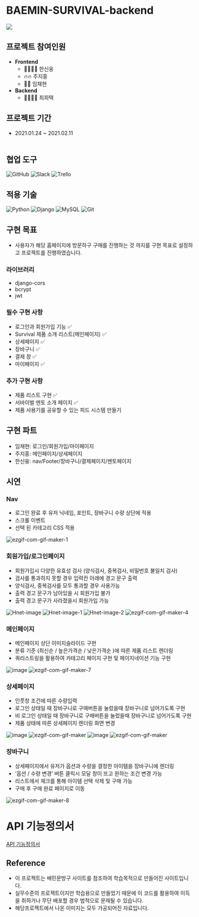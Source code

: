 # BAEMIN-SURVIVAL-backend
![](https://user-images.githubusercontent.com/2377807/151655140-fa13f645-291a-4f4e-b2f6-e426a7ade32d.png)

## **프로젝트 참여인원**

- **Frontend**
  - 💪🏻💪🏻 한신웅
  - 🔥🔥 주지홍
  - 🧐🧐 임채현
- **Backend**
  - 🐻‍❄️🐻‍❄️ 최희택

## **프로젝트 기간**

- 2021.01.24 ~ 2021.02.11 <br><br>

## 협업 도구
![GitHub](https://img.shields.io/static/v1?style=for-the-badge&message=GitHub&color=181717&logo=GitHub&logoColor=FFFFFF&label=)
![Slack](https://img.shields.io/static/v1?style=for-the-badge&message=Slack&color=4A154B&logo=Slack&logoColor=FFFFFF&label=)
![Trello](https://img.shields.io/static/v1?style=for-the-badge&message=Trello&color=0052CC&logo=Trello&logoColor=FFFFFF&label=)

## 적용 기술
![Python](https://img.shields.io/static/v1?style=for-the-badge&message=Python&color=3776AB&logo=Python&logoColor=FFFFFF&label=)
![Django](https://img.shields.io/static/v1?style=for-the-badge&message=Django&color=092E20&logo=Django&logoColor=FFFFFF&label=)
![MySQL](https://img.shields.io/static/v1?style=for-the-badge&message=MySQL&color=4479A1&logo=MySQL&logoColor=FFFFFF&label=)
![Git](https://img.shields.io/static/v1?style=for-the-badge&message=Git&color=F05032&logo=Git&logoColor=FFFFFF&label=)

## **구현 목표**

- 사용자가 해당 홈페이지에 방문하구 구매를 진행하는 것 까지를 구현 목표로 설정하고 프로젝트를 진행하였습니다.

### 라이브러리
- django-cors
- bcrypt
- jwt

### 필수 구현 사항

- 로그인과 회원가입 기능 ✅
- Survival 제품 소개 리스트(메인페이지) ✅
- 상세페이지 ✅
- 장바구니 ✅
- 결제 창 ✅
- 마이페이지 ✅

### 추가 구현 사항

- 제품 리스트 구현 ✅
- 서바이벌 멘토 소개 페이지 ✅
- 제품 사용기를 공유할 수 있는 피드 시스템 만들기

## **구현 파트**

- 임채현: 로그인/회원가입/마이페이지
- 주지홍: 메인페이지/상세페이지
- 한신웅: nav/Footer/장바구니/결제페이지/멘토페이지

## 시연

### **Nav**

- 로그인 완료 후 유저 닉네임, 포인트, 장바구니 수량 상단에 적용
- 스크롤 이벤트
- 선택 된 카테고리 CSS 적용

<img src="https://i.ibb.co/0Z6xQZM/ezgif-com-gif-maker-1.gif" alt="ezgif-com-gif-maker-1" border="0">

### **회원가입/로그인페이지**

- 회원가입시 다양한 유효성 검사 (양식검사, 중복검사, 비밀번호 불일치 검사)
- 검사를 통과하지 못할 경우 입력칸 아래에 경고 문구 출력
- 양식검사, 중복검사를 모두 통과할 경우 사용가능
- 출력 경고 문구가 남아있을 시 회원가입 불가
- 출력 경고 문구가 사라졌을시 회원가입 가능

<img src="https://i.ibb.co/KhVx7K8/Hnet-image.gif" alt="Hnet-image" border="0"> 
<img src="https://i.ibb.co/XxNtX9b/Hnet-image-1.gif" alt="Hnet-image-1" border="0">
<img src="https://i.ibb.co/SymVwr9/Hnet-image-2.gif" alt="Hnet-image-2" border="0">
<img src="https://i.ibb.co/FgSTNWN/ezgif-com-gif-maker-4.gif" alt="ezgif-com-gif-maker-4" border="0">

### **메인페이지**

- 메인페이지 상단 이미지슬라이드 구현
- 분류 기준 (최신순 / 높은가격순 / 낮은가격순 )에 따른 제품 리스트 렌더링
- 쿼리스트링을 활용하여 카테고리 페이지 구현 및 페이지네이션 기능 구현

<img src="https://i.ibb.co/Q82y4vy/image.gif" alt="image" border="0">
<img src="https://i.ibb.co/KNRcfwm/ezgif-com-gif-maker-7.gif" alt="ezgif-com-gif-maker-7" border="0">

### **상세페이지**

- 인풋창 조건에 따른 수량입력
- 로그인 상태일 때 장바구니로 구매버튼을 눌렀을때 장바구니로 넘어가도록 구현
- 비 로그인 상태일 때 장바구니로 구매버튼을 눌렀을때 장바구니로 넘어가도록 구현
- 제품 상태에 따른 상세페이지 렌더링 화면 변경

<img src="https://i.ibb.co/yhBQNfq/image.gif" alt="image" border="0">
<img src="https://i.ibb.co/6WFfM16/ezgif-com-gif-maker.gif" alt="ezgif-com-gif-maker" border="0">
<img src="https://i.ibb.co/tDCbcjt/image.gif" alt="image" border="0">
<img src="https://i.ibb.co/6WFfM16/ezgif-com-gif-maker.gif" alt="ezgif-com-gif-maker" border="0">

### **장바구니**

- 상세페이지에서 유저가 옵션과 수량을 결정한 아이템을 장바구니에 렌더링
- ‘옵션 / 수량 변경’ 버튼 클릭시 모달 창이 뜨고 원하는 조건 변경 가능
- 리스트에서 체크를 통해 아이템 선택 삭제 및 구매 가능
- 구매 후 구매 완료 페이지로 이동

<img src="https://i.ibb.co/DpGsGqr/ezgif-com-gif-maker-8.gif" alt="ezgif-com-gif-maker-8" border="0">

# API 기능정의서

[API 기능정의서](https://docs.google.com/spreadsheets/d/1FmjKPiim3adMr0SqQ8M0fyJ2s7HPgs5jkmIncm2VKGM/edit?usp=sharing)

## Reference

- 이 프로젝트는 배민문방구 사이트를 참조하여 학습목적으로 만들어진 사이트입니다.
- 실무수준의 프로젝트이지만 학습용으로 만들었기 때문에 이 코드를 활용하여 이득을 취하거나 무단 배포할 경우 법적으로 문제될 수 있습니다.
- 해당프로젝트에서 나온 이미지는 모두 가공되어진 자료입니다.
